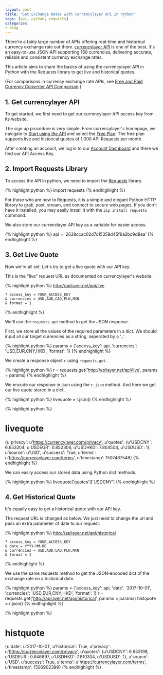 ```yaml
---
layout: post
title: "Get Exchange Rates with currencylayer API in Python"
tags: [api, python, requests]
categories:
- blog
---
```


There're a fairly large number of APIs offering real-time and historical currency exchange rate out there. [currencylayer API](https://currencylayer.com/) is one of the best. It's an easy-to-use JSON API supporting 168 currencies, delivering accurate, reliable and consistent currency exchange rates.

This article aims to share the basics of using the currencylayer API in Python with the Requests library to get live and historical quotes.

(For comparisons in currency exchange rate APIs, see [Free and Paid Currency Converter API Comparison](http://www.freecurrencyconverterapi.com/).)

## 1. Get currencylayer API

To get started, we first need to get our currencylayer API access key from its website. 

The sign up procedure is very simple. From currencylayer's homepage, we navigate to [Start using the API](https://currencylayer.com/product) and select the [Free Plan](https://currencylayer.com/signup?plan=1). The free plan supports live and historical quotes of 1,000 API Requests per month.

After creating an account, we log in to our [Account Dashboard](https://currencylayer.com/dashboard) and there we find our API Access Key. 

## 2. Import Requests Library

To access the API in python, we need to import the [Requests](http://docs.python-requests.org/) library.


{% highlight python %}
import requests
{% endhighlight %}

For those who are new to Requests, it is a simple and elegant Python HTTP library to grab, post, stream, and connect to secure web pages. If you don't have it installed, you may easily install it with the `pip install requests` command.

We also store our currenclayer API key as a variable for easier access.

{% highlight python %}
api = '2639ccac02d7c15359d45f9a2bc9d8ea'
{% endhighlight %}

## 3. Get Live Quote

Now we're all set. Let's try to get a live quote with our API key.

This is the "live" request URL as documented on currencylayer's website.

{% highlight python %}
http://apilayer.net/api/live

    ? access_key = YOUR_ACCESS_KEY
    & currencies = USD,AUD,CAD,PLN,MXN
    & format = 1
{% endhighlight %}

We'll use the `requests.get` method to get the JSON response. 

First, we store all the values of the required parameters in a dict. We should input all our target currencies as a string, seperated by a '`,`'.


{% highlight python %}
params = {'access_key': api, 'currencies': 'USD,EUR,CNY,HKD', 'format': 1}
{% endhighlight %}

We create a response object `r` using `requests.get`.


{% highlight python %}
r = requests.get('http://apilayer.net/api/live', params = params)
{% endhighlight %}

We encode our response in json using the `r.json` method. And here we get our live quote stored in a dict.


{% highlight python %}
livequote = r.json()
{% endhighlight %}


{% highlight python %}
# livequote
{u'privacy': u'https://currencylayer.com/privacy',
 u'quotes': {u'USDCNY': 6.653204,
  u'USDEUR': 0.852304,
  u'USDHKD': 7.804504,
  u'USDUSD': 1},
 u'source': u'USD',
 u'success': True,
 u'terms': u'https://currencylayer.com/terms',
 u'timestamp': 1507467546}
{% endhighlight %}


We can easily access our stored data using Python dict methods.


{% highlight python %}
livequote['quotes']['USDCNY']
{% endhighlight %}



## 4. Get Historical Quote

It's equally easy to get a historical quote with our API key.

The request URL is changed as below. We just need to change the url and pass an extra parameter of date to our request.


{% highlight python %}
http://apilayer.net/api/historical

    ? access_key = YOUR_ACCESS_KEY
    & date = YYYY-MM-DD
    & currencies = USD,AUD,CAD,PLN,MXN
    & format = 1
{% endhighlight %}

We use the same requests method to get the JSON-encoded dict of the exchange rate on a historical date.


{% highlight python %}
params = {'access_key': api, 'date': '2017-10-01', 'currencies': 'USD,EUR,CNY,HKD', 'format': 1}
r = requests.get('http://apilayer.net/api/historical', params = params)
histquote = r.json()
{% endhighlight %}


{% highlight python %}
# histquote
{u'date': u'2017-10-01',
 u'historical': True,
 u'privacy': u'https://currencylayer.com/privacy',
 u'quotes': {u'USDCNY': 6.653198,
  u'USDEUR': 0.846697,
  u'USDHKD': 7.810304,
  u'USDUSD': 1},
 u'source': u'USD',
 u'success': True,
 u'terms': u'https://currencylayer.com/terms',
 u'timestamp': 1506902399}
{% endhighlight %}